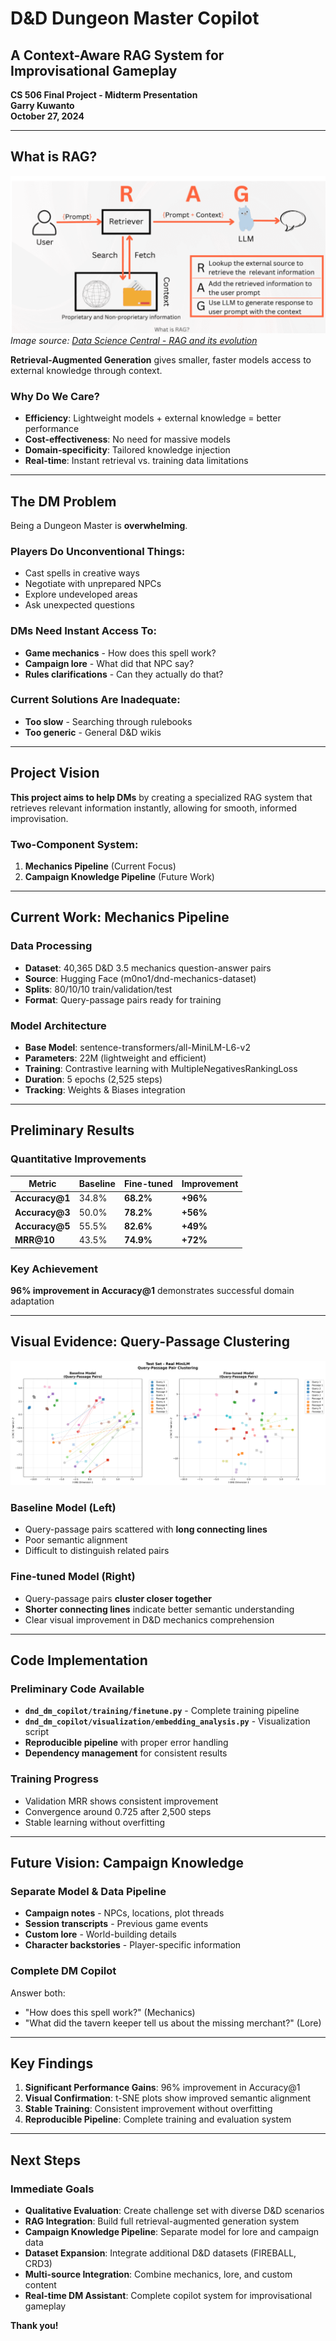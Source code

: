 # D&D Dungeon Master Copilot
## A Context-Aware RAG System for Improvisational Gameplay

**CS 506 Final Project - Midterm Presentation**  
**Garry Kuwanto**  
**October 27, 2024**

---

## What is RAG?

![What is RAG?](visualizations/what-is-rag.png)
*Image source: [Data Science Central - RAG and its evolution](https://www.datasciencecentral.com/rag-and-its-evolution/)*

**Retrieval-Augmented Generation** gives smaller, faster models access to external knowledge through context.

### Why Do We Care?
- **Efficiency**: Lightweight models + external knowledge = better performance
- **Cost-effectiveness**: No need for massive models
- **Domain-specificity**: Tailored knowledge injection
- **Real-time**: Instant retrieval vs. training data limitations

---

## The DM Problem

Being a Dungeon Master is **overwhelming**.

### Players Do Unconventional Things:
- Cast spells in creative ways
- Negotiate with unprepared NPCs
- Explore undeveloped areas
- Ask unexpected questions

### DMs Need Instant Access To:
- **Game mechanics** - How does this spell work?
- **Campaign lore** - What did that NPC say?
- **Rules clarifications** - Can they actually do that?

### Current Solutions Are Inadequate:
- **Too slow** - Searching through rulebooks
- **Too generic** - General D&D wikis

---

## Project Vision

**This project aims to help DMs** by creating a specialized RAG system that retrieves relevant information instantly, allowing for smooth, informed improvisation.

### Two-Component System:
1. **Mechanics Pipeline** (Current Focus)
2. **Campaign Knowledge Pipeline** (Future Work)

---

## Current Work: Mechanics Pipeline

### Data Processing
- **Dataset**: 40,365 D&D 3.5 mechanics question-answer pairs
- **Source**: Hugging Face (m0no1/dnd-mechanics-dataset)
- **Splits**: 80/10/10 train/validation/test
- **Format**: Query-passage pairs ready for training

### Model Architecture
- **Base Model**: sentence-transformers/all-MiniLM-L6-v2
- **Parameters**: 22M (lightweight and efficient)
- **Training**: Contrastive learning with MultipleNegativesRankingLoss
- **Duration**: 5 epochs (2,525 steps)
- **Tracking**: Weights & Biases integration

---

## Preliminary Results

### Quantitative Improvements
| Metric | Baseline | Fine-tuned | Improvement |
|--------|----------|------------|-------------|
| **Accuracy@1** | 34.8% | **68.2%** | **+96%** |
| **Accuracy@3** | 50.0% | **78.2%** | **+56%** |
| **Accuracy@5** | 55.5% | **82.6%** | **+49%** |
| **MRR@10** | 43.5% | **74.9%** | **+72%** |

### Key Achievement
**96% improvement in Accuracy@1** demonstrates successful domain adaptation

---

## Visual Evidence: Query-Passage Clustering

![Query-Passage Groups](visualizations/query_passage_groups.png)

### Baseline Model (Left)
- Query-passage pairs scattered with **long connecting lines**
- Poor semantic alignment
- Difficult to distinguish related pairs

### Fine-tuned Model (Right)
- Query-passage pairs **cluster closer together**
- **Shorter connecting lines** indicate better semantic understanding
- Clear visual improvement in D&D mechanics comprehension

---

## Code Implementation

### Preliminary Code Available
- **`dnd_dm_copilot/training/finetune.py`** - Complete training pipeline
- **`dnd_dm_copilot/visualization/embedding_analysis.py`** - Visualization script
- **Reproducible pipeline** with proper error handling
- **Dependency management** for consistent results

### Training Progress
- Validation MRR shows consistent improvement
- Convergence around 0.725 after 2,500 steps
- Stable learning without overfitting

---

## Future Vision: Campaign Knowledge

### Separate Model & Data Pipeline
- **Campaign notes** - NPCs, locations, plot threads
- **Session transcripts** - Previous game events
- **Custom lore** - World-building details
- **Character backstories** - Player-specific information

### Complete DM Copilot
Answer both:
- "How does this spell work?" (Mechanics)
- "What did the tavern keeper tell us about the missing merchant?" (Lore)

---

## Key Findings

1. **Significant Performance Gains**: 96% improvement in Accuracy@1
2. **Visual Confirmation**: t-SNE plots show improved semantic alignment
3. **Stable Training**: Consistent improvement without overfitting
4. **Reproducible Pipeline**: Complete training and evaluation system

---

## Next Steps

### Immediate Goals
- **Qualitative Evaluation**: Create challenge set with diverse D&D scenarios
- **RAG Integration**: Build full retrieval-augmented generation system
- **Campaign Knowledge Pipeline**: Separate model for lore and campaign data
- **Dataset Expansion**: Integrate additional D&D datasets (FIREBALL, CRD3)
- **Multi-source Integration**: Combine mechanics, lore, and custom content
- **Real-time DM Assistant**: Complete copilot system for improvisational gameplay


**Thank you!**
